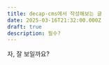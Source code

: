 ```yaml
---
title: decap-cms에서 작성해보는 글
date: 2025-03-16T21:32:00.000Z
draft: true
description: 필수?
---
```

자, 잘 보일까요?
